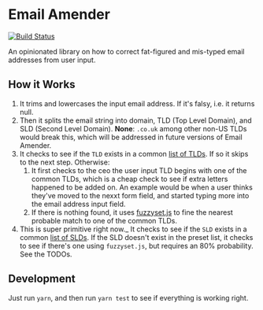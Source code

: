 # Email Amender
[![Build Status](https://travis-ci.com/geoffdutton/email-amender.svg?branch=master)](https://travis-ci.com/geoffdutton/email-amender)

An opinionated library on how to correct fat-figured and mis-typed email addresses from user input.

## How it Works
1) It trims and lowercases the input email address. If it's falsy, i.e. it returns null.
2) Then it splits the email string into domain, TLD (Top Level Domain), and SLD (Second Level Domain). **None**: `.co.uk` among other non-US TLDs would break this, which will be addressed in future versions of Email Amender.
3) It checks to see if the `TLD` exists in a common [list of TLDs](/src/common-tlds.js). If so it skips to the next step. Otherwise:
    1) It first checks to the ceo the user input TLD begins with one of the common TLDs, which is a cheap check to see if extra letters happened to be added on. An example would be when a user thinks they've moved to the nexxt form field, and started typing more into the email address input field.
    2) If there is nothing found, it uses [fuzzyset.js](http://glench.github.io/fuzzyset.js/) to fine the nearest probable match to one of the common TLDs.
4) This is super primitive right now._ It checks to see if the `SLD` exists in a common [list of SLDs](/src/common-slds.js). If the SLD doesn't exist in the preset list, it checks to see if there's one using `fuzzyset.js`, but requires an 80% probability. See the TODOs.

## Development
Just run `yarn`, and then run `yarn test` to see if everything is working right.
